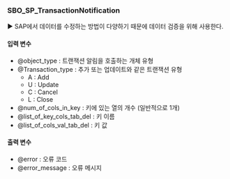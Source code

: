### SBO_SP_TransactionNotification

▶ SAP에서 데이터를 수정하는 방법이 다양하기 때문에 데이터 검증을 위해 사용한다.



#### 입력 변수

- @object_type : 트랜잭션 알림을 호출하는 개체 유형
- @Transaction_type : 추가 또는 업데이트와 같은 트랜잭션 유형
  - A : Add
  - U : Update
  - C : Cancel
  - L : Close
- @num_of_cols_in_key : 키에 있는 열의 개수 (일반적으로 1개)
- @list_of_key_cols_tab_del : 키 이름
- @list_of_cols_val_tab_del : 키 값



#### 출력 변수

- @error : 오류 코드
- @error_message : 오류 메시지